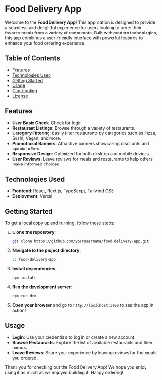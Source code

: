 # Food Delivery App

Welcome to the **Food Delivery App**! This application is designed to provide a seamless and delightful experience for users looking to order their favorite meals from a variety of restaurants. Built with modern technologies, this app combines a user-friendly interface with powerful features to enhance your food ordering experience.

## Table of Contents

- [Features](#features)
- [Technologies Used](#technologies-used)
- [Getting Started](#getting-started)
- [Usage](#usage)
- [Contributing](#contributing)
- [License](#license)

## Features

- **User Basic Check**: Check for login.
- **Restaurant Listings**: Browse through a variety of restaurants. 
- **Category Filtering**: Easily filter restaurants by categories such as Pizza, Sushi, Vegan, and more.
- **Promotional Banners**: Attractive banners showcasing discounts and special offers.
- **Responsive Design**: Optimized for both desktop and mobile devices.
- **User Reviews**: Leave reviews for meals and restaurants to help others make informed choices.

## Technologies Used

- **Frontend**: React, Next.js, TypeScript, Tailwind CSS
- **Deployment**: Vercel

## Getting Started

To get a local copy up and running, follow these steps:

1. **Clone the repository**:
   ```bash
   git clone https://github.com/yourusername/food-delivery-app.git
   ```

2. **Navigate to the project directory**:
   ```bash
   cd food-delivery-app
   ```

3. **Install dependencies**:
   ```bash
   npm install
   ```

4. **Run the development server**:
   ```bash
   npm run dev
   ```

5. **Open your browser** and go to `http://localhost:3000` to see the app in action!

## Usage

- **Login**: Use your credentials to log in or create a new account.
- **Browse Restaurants**: Explore the list of available restaurants and their menus.
- **Leave Reviews**: Share your experience by leaving reviews for the meals you ordered.



Thank you for checking out the Food Delivery App! We hope you enjoy using it as much as we enjoyed building it. Happy ordering!